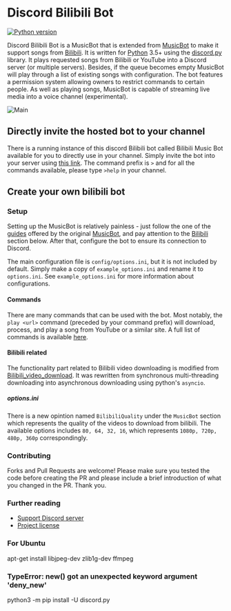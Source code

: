 # Discord Bilibili Bot

[![Python version](https://img.shields.io/badge/python-3.5%2C%203.6%2C%203.7-blue.svg)](https://python.org)

Discord Bilibili Bot is a MusicBot that is extended from [MusicBot](https://github.com/Just-Some-Bots/MusicBot) to make it support songs from [Bilibili](https://www.bilibili.com). It is written for [Python](https://www.python.org "Python homepage") 3.5+ using the [discord.py](https://github.com/Rapptz/discord.py) library. It plays requested songs from Bilibili or YouTube into a Discord server (or multiple servers). Besides, if the queue becomes empty MusicBot will play through a list of existing songs with configuration. The bot features a permission system allowing owners to restrict commands to certain people. As well as playing songs, MusicBot is capable of streaming live media into a voice channel (experimental).

![Main](https://i.imgur.com/FWcHtcS.png)

## Directly invite the hosted bot to your channel

There is a running instance of this discord Bilibili bot called Bilibili Music Bot available for you to directly use in your channel. Simply invite the bot into your server using [this link](https://discordapp.com/oauth2/authorize?client_id=714076313627131946&scope=bot&permissions=70274048). The command prefix is `>` and for all the commands available, please type `>help` in your channel.

## Create your own bilibili bot

### Setup

Setting up the MusicBot is relatively painless - just follow the one of the [guides](https://just-some-bots.github.io/MusicBot/) offered by the original [MusicBot](https://github.com/Just-Some-Bots/MusicBot), and pay attention to the [Bilibili](#bilibili-related) section below. After that, configure the bot to ensure its connection to Discord.

The main configuration file is `config/options.ini`, but it is not included by default. Simply make a copy of `example_options.ini` and rename it to `options.ini`. See `example_options.ini` for more information about configurations.

#### Commands

There are many commands that can be used with the bot. Most notably, the `play <url>` command (preceded by your command prefix) will download, process, and play a song from YouTube or a similar site. A full list of commands is available [here](https://just-some-bots.github.io/MusicBot/using/commands/ "Commands").

#### Bilibili related

The functionality part related to Bilibili video downloading is modified from [Bilibili_video_download](https://github.com/Henryhaohao/Bilibili_video_download). It was rewritten from synchronous multi-threading downloading into asynchronous downloading using python's `asyncio`.

##### options.ini

There is a new opintion named `BilibiliQuality` under the `MusicBot` section which represents the quality of the videos to download from bilibili. The available options includes `80, 64, 32, 16`, which represents `1080p, 720p, 480p, 360p` correspondingly.

### Contributing

Forks and Pull Requests are welcome! Please make sure you tested the code before creating the PR and please include a brief introduction of what you changed in the PR. Thank you.

### Further reading

- [Support Discord server](https://discord.gg/bots)
- [Project license](LICENSE)

### For Ubuntu
apt-get install libjpeg-dev zlib1g-dev ffmpeg

### TypeError: __new__() got an unexpected keyword argument 'deny_new'
python3 -m pip install -U discord.py